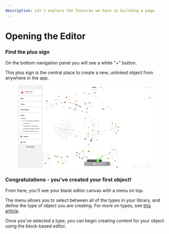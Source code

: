 ```yaml
---
description: Let's explore the features we have in building a page.
---
```


# Opening the Editor

### Find the plus sign

On the bottom navigation panel you will see a white "+" button.

This plus sign is the central place to create a new, unlinked object from anywhere in the app.

<figure><img src="../../../.gitbook/assets/Screenshot 2023-08-17 at 18.35.44.png" alt=""><figcaption></figcaption></figure>

### Congratulations - you've created your first object!

From here, you'll see your blank editor canvas with a menu on top.&#x20;

The menu allows you to select between all of the types in your library, and define the type of object you are creating. For more on types, see [this article](../../anytype-library/types.md).

Once you've selected a type, you can begin creating content for your object using the block-based editor.

